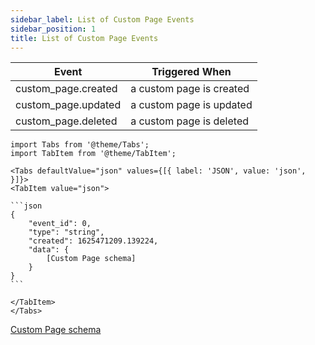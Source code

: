```yaml
---
sidebar_label: List of Custom Page Events
sidebar_position: 1
title: List of Custom Page Events
---
```


| Event               | Triggered When           |
|---------------------|--------------------------|
| custom_page.created | a custom page is created |
| custom_page.updated | a custom page is updated |
| custom_page.deleted | a custom page is deleted |

````mdx-code-block
import Tabs from '@theme/Tabs';
import TabItem from '@theme/TabItem';

<Tabs defaultValue="json" values={[{ label: 'JSON', value: 'json', }]}>
<TabItem value="json">

```json
{
    "event_id": 0,
    "type": "string",
    "created": 1625471209.139224,
    "data": {
        [Custom Page schema]
    }
}
```

</TabItem>
</Tabs>
````

[Custom Page schema](/docs/apireference/v2/schemas/custom_page)